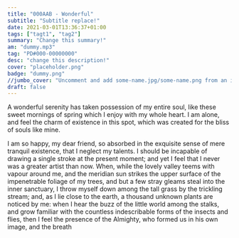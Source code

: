```yaml
---
title: "000AAB - Wonderful"
subtitle: "Subtitle replace!"
date: 2021-03-01T13:36:37+01:00
tags: ["tagt1", "tag2"]
summary: "Change this summary!"
am: "dummy.mp3"
tag: "PD#000-00000000"
desc: "change this description!"
cover: "placeholder.png"
badge: "dummy.png"
//jumbo_cover: "Uncomment and add some-name.jpg/some-name.png from an image file in the pix directory "
draft: false
---
```


A wonderful serenity has taken possession of my entire soul, like these  sweet mornings of spring which I enjoy with my whole heart. I am alone,  and feel the charm of existence in this spot, which was created for the  bliss of souls like mine.

 I am so happy, my dear friend, so absorbed in  the exquisite sense of mere tranquil existence, that I neglect my  talents. I should be incapable of drawing a single stroke at the present moment; and yet I feel that I never was a greater artist than now.  When, while the lovely valley teems with vapour around me, and the  meridian sun strikes the upper surface of the impenetrable foliage of my trees, and but a few stray gleams steal into the inner sanctuary, I  throw myself down among the tall grass by the trickling stream; and, as I lie close to the earth, a thousand unknown plants are noticed by me:  when I hear the buzz of the little world among the stalks, and grow  familiar with the countless indescribable forms of the insects and  flies, then I feel the presence of the Almighty, who formed us in his  own image, and the breath 